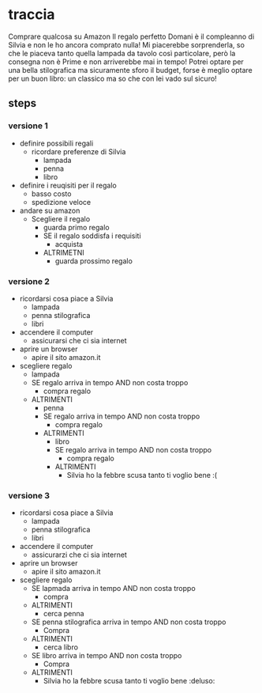 # traccia

Comprare qualcosa su Amazon
Il regalo perfetto
Domani è il compleanno di Silvia e non le ho ancora comprato nulla! Mi piacerebbe sorprenderla, so che le piaceva tanto quella lampada da tavolo così particolare, però la consegna non è Prime e non arriverebbe mai in tempo! Potrei optare per una bella stilografica ma sicuramente sforo il budget, forse è meglio optare per un buon libro: un classico ma so che con lei vado sul sicuro!

## steps

### versione 1

- definire possibili regali
    - ricordare preferenze di Silvia
        - lampada
        - penna
        - libro
- definire i reuqisiti per il regalo
    - basso costo
    - spedizione veloce
- andare su amazon
    - Scegliere il regalo
        - guarda primo regalo
        - SE il regalo soddisfa i requisiti
            - acquista
        - ALTRIMETNI
            - guarda prossimo regalo


### versione 2

- ricordarsi cosa piace a Silvia
    - lampada
    - penna stilografica
    - libri
- accendere il computer
    - assicurarsi che ci sia internet
- aprire un browser
    - apire il sito amazon.it
- scegliere regalo
    - lampada
    - SE regalo arriva in tempo AND non costa troppo
        - compra regalo
    - ALTRIMENTI
        - penna
        - SE regalo arriva in tempo AND non costa troppo
            - compra regalo
        - ALTRIMENTI
            - libro
            - SE regalo arriva in tempo AND non costa troppo
                - compra regalo
            - ALTRIMENTI
                - Silvia ho la febbre scusa tanto ti voglio bene :(


### versione 3

- ricordarsi cosa piace a Silvia
    - lampada
    - penna stilografica
    - libri
- accendere il computer
    - assicurarzi che ci sia internet
- aprire un browser
    - apire il sito amazon.it
- scegliere regalo
    - SE lapmada arriva in tempo AND non costa troppo
        - compra
    - ALTRIMENTI
        - cerca penna
    - SE penna stilografica arriva in tempo AND non costa troppo
        - Compra
    - ALTRIMENTI
        - cerca libro
    - SE libro arriva in tempo AND non costa troppo
        - Compra
    - ALTRIMENTI
        - Silvia ho la febbre scusa tanto ti voglio bene :deluso: